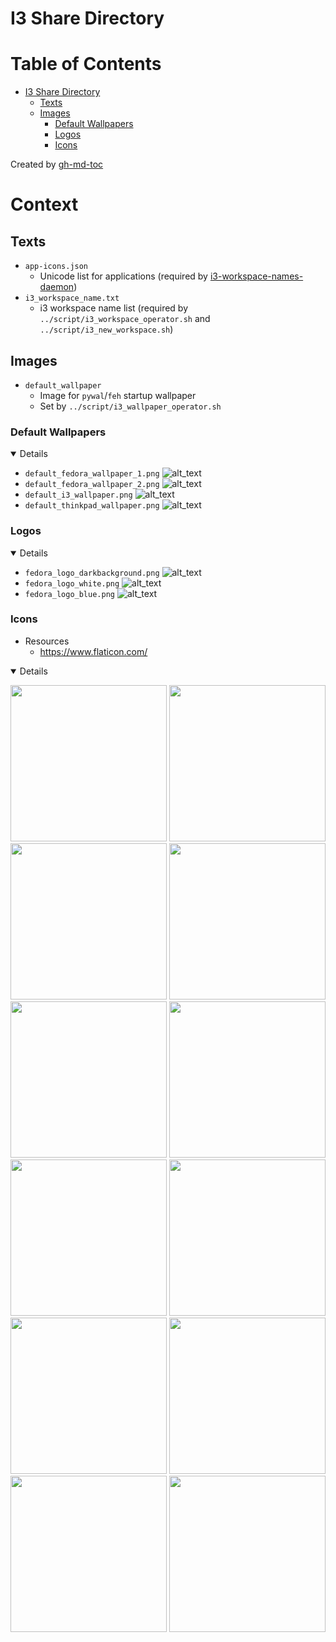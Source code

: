 # I3 Share Directory

Table of Contents
=================

* [I3 Share Directory](#i3-share-directory)
   * [Texts](#texts)
   * [Images](#images)
      * [Default Wallpapers](#default-wallpapers)
      * [Logos](#logos)
      * [Icons](#icons)

Created by [gh-md-toc](https://github.com/ekalinin/github-markdown-toc)

# Context

## Texts
- `app-icons.json`
    - Unicode list for applications (required by [i3-workspace-names-daemon](https://github.com/cboddy/i3-workspace-names-daemon))
- `i3_workspace_name.txt`
    - i3 workspace name list (required by `../script/i3_workspace_operator.sh` and `../script/i3_new_workspace.sh`)

## Images
- `default_wallpaper`
    - Image for `pywal`/`feh` startup wallpaper
    - Set by `../script/i3_wallpaper_operator.sh`

### Default Wallpapers
<details open>

- `default_fedora_wallpaper_1.png`
![alt_text](./default_fedora_wallpaper_01.png)
- `default_fedora_wallpaper_2.png`
![alt_text](./default_fedora_wallpaper_02.png)
- `default_i3_wallpaper.png`
![alt_text](./default_i3_wallpaper.png)
- `default_thinkpad_wallpaper.png`
![alt_text](./default_thinkpad_wallpaper.png)

</details>

### Logos
<details open>

- `fedora_logo_darkbackground.png`
![alt_text](./fedora_logo_darkbackground.png)
- `fedora_logo_white.png`
![alt_text](./fedora_logo_blue.png)
- `fedora_logo_blue.png`
![alt_text](./fedora_logo_white.png)

</details open>

### Icons
- Resources
    - https://www.flaticon.com/

<details open>

[<img src="./keyboard.png" width="250"/>](./keyboard.png)
[<img src="./language.png" width="250"/>](./language.png)
[<img src="./lightbulb_icon.png" width="250"/>](./lightbulb_icon.png)
[<img src="./monitor.png" width="250"/>](./monitor.png)
[<img src="./mute_icon.png" width="250"/>](./mute_icon.png)
[<img src="./notification.png" width="250"/>](./notification.png)
[<img src="./paint_palette.png" width="250"/>](./paint_palette.png)
[<img src="./picture.png" width="250"/>](./picture.png)
[<img src="./reload.png" width="250"/>](./reload.png)
[<img src="./video_player.png" width="250"/>](./video_player.png)
[<img src="./volume_icon.png" width="250"/>](./volume_icon.png)
[<img src="./wifi-connection.png" width="250"/>](./wifi-connection.png)

</details>
